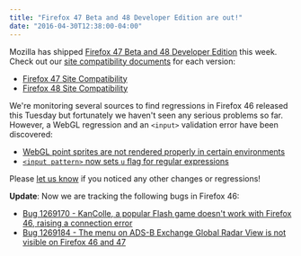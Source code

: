 ```yaml
---
title: "Firefox 47 Beta and 48 Developer Edition are out!"
date: "2016-04-30T12:38:00-04:00"
---
```

Mozilla has shipped [Firefox 47 Beta and 48 Developer Edition](https://www.mozilla.org/firefox/channel/) this week. Check out our [site compatibility documents](https://www.fxsitecompat.dev/en-CA/docs/) for each version:

* [Firefox 47 Site Compatibility](https://www.fxsitecompat.dev/en-CA/versions/47/)
* [Firefox 48 Site Compatibility](https://www.fxsitecompat.dev/en-CA/versions/48/)

We're monitoring several sources to find regressions in Firefox 46 released this Tuesday but fortunately we haven't seen any serious problems so far. However, a WebGL regression and an `<input>` validation error have been discovered:

* [WebGL point sprites are not rendered properly in certain environments](https://www.fxsitecompat.dev/en-CA/docs/2016/webgl-point-sprites-are-not-rendered-properly-in-certain-environments/)
* [`<input pattern>` now sets `u` flag for regular expressions](https://www.fxsitecompat.dev/en-CA/docs/2016/input-pattern-now-sets-u-flag-for-regular-expressions/)

Please [let us know](https://www.fxsitecompat.dev/en-CA/contribute/) if you noticed any other changes or regressions!

**Update**: Now we are tracking the following bugs in Firefox 46:

* [Bug 1269170 - KanColle, a popular Flash game doesn't work with Firefox 46, raising a connection error](https://bugzilla.mozilla.org/show_bug.cgi?id=1269170)
* [Bug 1269184 - The menu on ADS-B Exchange Global Radar View is not visible on Firefox 46 and 47](https://bugzilla.mozilla.org/show_bug.cgi?id=1269184)
